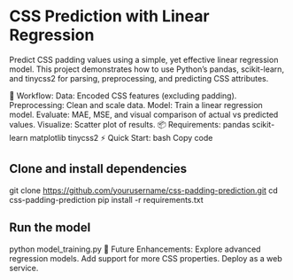 # CSS Prediction with Linear Regression

Predict CSS padding values using a simple, yet effective linear regression model. This project demonstrates how to use Python’s pandas, scikit-learn, and tinycss2 for parsing, preprocessing, and predicting CSS attributes.

🚀 Workflow:
Data: Encoded CSS features (excluding padding).
Preprocessing: Clean and scale data.
Model: Train a linear regression model.
Evaluate: MAE, MSE, and visual comparison of actual vs predicted values.
Visualize: Scatter plot of results.
📦 Requirements:
pandas
scikit-learn
matplotlib
tinycss2
⚡ Quick Start:
bash
Copy code
## Clone and install dependencies
git clone https://github.com/yourusername/css-padding-prediction.git
cd css-padding-prediction
pip install -r requirements.txt

## Run the model
python model_training.py
🌟 Future Enhancements:
Explore advanced regression models.
Add support for more CSS properties.
Deploy as a web service.
